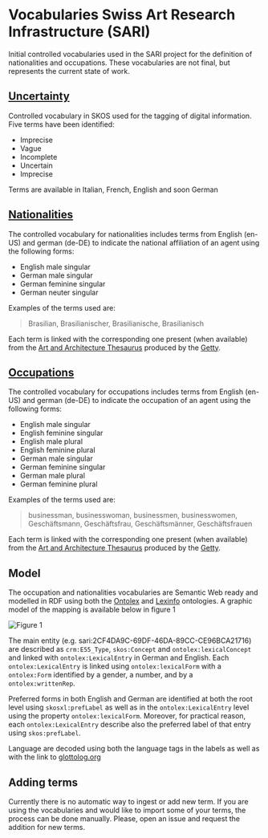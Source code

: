 # Vocabularies Swiss Art Research Infrastructure (SARI)

Initial controlled vocabularies used in the SARI project for the definition of nationalities and occupations. These vocabularies are not final, but represents the current state of work.

## [Uncertainty](uncertainty/)

 Controlled vocabulary in SKOS used for the tagging of digital information. Five terms have been identified:
 
 + Imprecise
 + Vague
 + Incomplete
 + Uncertain
 + Imprecise

Terms are available in Italian, French, English and soon German 

## [Nationalities](nationalities/)

The controlled vocabulary for nationalities includes terms from English (en-US) and german (de-DE) to indicate the national affiliation of an agent using the following forms:

* English male singular
* German male singular
* German feminine singular
* German neuter singular

Examples of the terms used are:


> Brasilian,  Brasilianischer, Brasilianische, Brasilianisch 

Each term is linked with the corresponding one present (when available) from the [Art and Architecture Thesaurus](https://www.getty.edu/research/tools/vocabularies/aat/) produced by the [Getty](http://www.getty.edu).


## [Occupations](occupation/)

The controlled vocabulary for occupations includes terms from English (en-US) and german (de-DE) to indicate the occupation of an agent using the following forms:

* English male singular
* English feminine singular
* English male plural
* English feminine plural
* German male singular
* German feminine singular
* German male plural
* German feminine plural

Examples of the terms used are:  

> businessman, businesswoman, businessmen, businesswomen, Geschäftsmann, Geschäftsfrau, Geschäftsmänner, Geschäftsfrauen 

Each term is linked with the corresponding one present (when available) from the [Art and Architecture Thesaurus](https://www.getty.edu/research/tools/vocabularies/aat/) produced by the [Getty](http://www.getty.edu).


## Model

The occupation and nationalities vocabularies are Semantic Web ready and modelled in RDF using both the [Ontolex](https://www.w3.org/2016/05/ontolex) and [Lexinfo](https://lexinfo.net/) ontologies. A graphic model of the mapping is available below in figure 1

![**Figure 1**](https://workspace.digitale-diathek.net/confluence/rest/gliffy/1.0/embeddedDiagrams/f732fdb8-b329-4072-a1b6-21c84bc12817.png)


The main entity (e.g. sari:2CF4DA9C-69DF-46DA-89CC-CE96BCA21716) are described as `crm:E55_Type`, `skos:Concept` and `ontolex:lexicalConcept` and linked with `ontolex:LexicalEntry` in German and English.
Each `ontolex:LexicalEntry` is linked using `ontolex:lexicalForm` with a `ontolex:Form` identified by a gender, a number, and by a `ontolex:writtenRep`.     

Preferred forms in both English and German are identified at both the root level using `skosxl:prefLabel` as well as in the `ontolex:LexicalEntry` level using the property `ontolex:lexicalForm`. Moreover, for practical reason, each `ontolex:LexicalEntry` describe also the preferred label of that entry using `skos:prefLabel`.     

Language are decoded using both the language tags in the labels as well as with the link to [glottolog.org](https://glottolog.org)


## Adding terms

Currently there is no automatic way to ingest or add new term. If you are using the vocabularies and would like to import some of your terms, the process can be done manually. Please, open an issue and request the addition for new terms.

